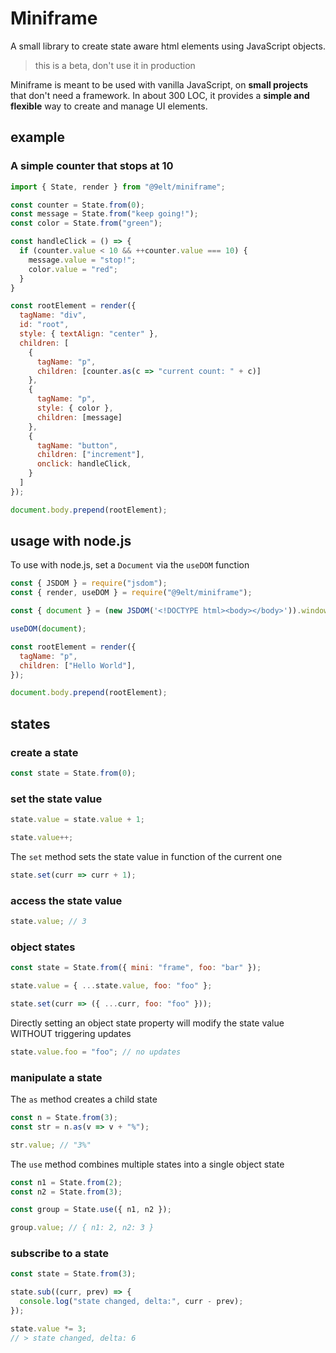 # Miniframe

A small library to create state aware html elements using JavaScript objects.

> this is a beta, don't use it in production

Miniframe is meant to be used with vanilla JavaScript, on **small projects** that don't need a framework. In about 300 LOC, it provides a **simple and flexible** way to create and manage UI elements.

## example

### A simple counter that stops at 10

```js
import { State, render } from "@9elt/miniframe";

const counter = State.from(0);
const message = State.from("keep going!");
const color = State.from("green");

const handleClick = () => {
  if (counter.value < 10 && ++counter.value === 10) {
    message.value = "stop!";
    color.value = "red";
  }
}

const rootElement = render({
  tagName: "div",
  id: "root",
  style: { textAlign: "center" },
  children: [
    {
      tagName: "p",
      children: [counter.as(c => "current count: " + c)]
    },
    {
      tagName: "p",
      style: { color },
      children: [message]
    },
    {
      tagName: "button",
      children: ["increment"],
      onclick: handleClick,
    }
  ]
});

document.body.prepend(rootElement);
```

## usage with node.js

To use with node.js, set a `Document` via the `useDOM` function

```js
const { JSDOM } = require("jsdom");
const { render, useDOM } = require("@9elt/miniframe");

const { document } = (new JSDOM('<!DOCTYPE html><body></body>')).window;

useDOM(document);

const rootElement = render({
  tagName: "p",
  children: ["Hello World"],
});

document.body.prepend(rootElement);
```

## states

### create a state

```js
const state = State.from(0);
```

### set the state value

```js
state.value = state.value + 1;
```

```js
state.value++;
```

The `set` method sets the state value in function of the current one
```js
state.set(curr => curr + 1);
```

### access the state value

```js
state.value; // 3
```

### object states

```js
const state = State.from({ mini: "frame", foo: "bar" });
```

```js
state.value = { ...state.value, foo: "foo" };
```

```js
state.set(curr => ({ ...curr, foo: "foo" }));
```

Directly setting an object state property will modify the state value WITHOUT triggering updates
```js
state.value.foo = "foo"; // no updates
```

### manipulate a state

The `as` method creates a child state
```js
const n = State.from(3);
const str = n.as(v => v + "%");

str.value; // "3%"
```

The `use` method combines multiple states into a single object state
```js
const n1 = State.from(2);
const n2 = State.from(3);

const group = State.use({ n1, n2 });

group.value; // { n1: 2, n2: 3 }
```

### subscribe to a state

```js
const state = State.from(3);

state.sub((curr, prev) => {
  console.log("state changed, delta:", curr - prev);
});

state.value *= 3;
// > state changed, delta: 6
```
